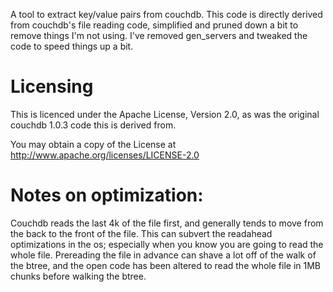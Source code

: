 
A tool to extract key/value pairs from couchdb. This code is directly
derived from couchdb's file reading code, simplified and pruned down a
bit to remove things I'm not using. I've removed gen_servers and
tweaked the code to speed things up a bit.

# Licensing
This is licenced under the Apache License, Version 2.0, as was the
original couchdb 1.0.3 code this is derived from.

You may obtain a copy of the License at http://www.apache.org/licenses/LICENSE-2.0

# Notes on optimization:

Couchdb reads the last 4k of the file first, and generally tends to
move from the back to the front of the file. This can subvert the
readahead optimizations in the os; especially when you know you are
going to read the whole file. Prereading the file in advance can shave
a lot off of the walk of the btree, and the open code has been altered
to read the whole file in 1MB chunks before walking the btree.


